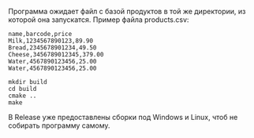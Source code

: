 Программа ожидает файл с базой продуктов в той же директории, из которой она запускатся.
Пример файла products.csv:
```csv
name,barcode,price
Milk,1234567890123,89.90
Bread,2345678901234,49.50
Cheese,3456789012345,379.00
Water,4567890123456,25.00
Water,4567890123456,25.00
```
```build
mkdir build
cd build
cmake ..
make
```
В Release уже предоставлены сборки под Windows и Linux, чтоб не собирать программу самому.
